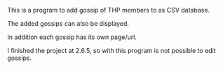This is a program to add gossip of THP members to as CSV database.

The added gossips can also be displayed.

In addition each gossip has its own page/url.

I finished the project at 2.6.5, so with this program is not possible to edit gossips.

